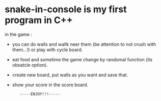 # snake-in-console is my first program in C++

in the game :

 * you can do walls and wallk neer them (be attention to not crush with them...!)
   or play with cycle board.

 * eat food and sometime the game change by randomal function (its obsatcle option).
 
 * create new board, put walls as you want and save that.

 * show your score in the score board.
 
          -----ENJOY!!!-----

